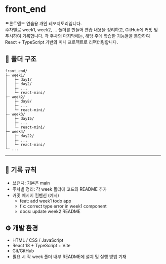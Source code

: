 # front_end
프론트엔드 연습용 개인 레포지토리입니다.  
주차별로 week1, week2, … 폴더를 만들어 연습 내용을 정리하고, GitHub에 커밋 및 푸시하여 기록합니다.
각 주차의 마지막에는, 해당 주에 학습한 기능들을 통합하여 React + TypeScript 기반의 미니 프로젝트로 리팩터링합니다.

## 📂 폴더 구조
```
front_end/
├─ week1/
│   ├─ day1/
│   ├─ day2/
│   ├─ ...
│   └─ react-mini/
├─ week2/  
│   ├─ day8/
│   ├─ ...
│   └─ react-mini/
├─ week3/   
│   ├─ day15/
│   ├─ ...
│   └─ react-mini/
├─ week4/   
│   ├─ day22/
│   ├─ ...
│   └─ react-mini/
└─ ...
```
---

## 📝 기록 규칙
- 브랜치: 기본은 main
- 주차별 정리: 각 week 폴더에 코드와 README 추가
- 커밋 메시지 컨벤션 (예시)
  - feat: add week1 todo app
  - fix: correct type error in week1 component
  - docs: update week2 README

## ⚙️ 개발 환경
- HTML / CSS / JavaScript
- React 18 + TypeScript + Vite
- Git/GitHub
- 필요 시 각 week 폴더 내부 README에 설치 및 실행 방법 기재



